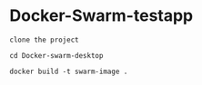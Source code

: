 # Docker-Swarm-testapp


``` clone the project ```

``` cd Docker-swarm-desktop ```

``` docker build -t swarm-image . ```
